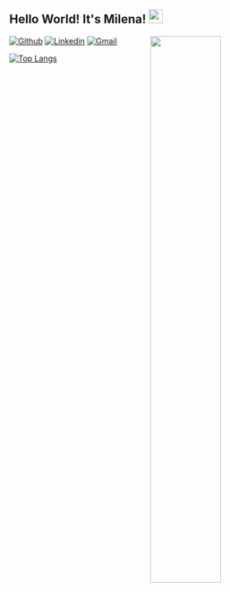 ## Hello World! It's Milena! <img src="https://media0.giphy.com/media/hvRJCLFzcasrR4ia7z/giphy.gif?cid=790b761132d1ab1e674d2e27108a3b2ac759907f3e88d521&rid=giphy.gif&ct=s" width="25"> 
[![Github](https://img.shields.io/badge/-Github-000?style=flat&logo=Github&logoColor=white)](https://github.com/milenafs)
[![Linkedin](https://img.shields.io/badge/-LinkedIn-blue?style=flat&logo=Linkedin&logoColor=white)](https://www.linkedin.com/in/milena-furuta-shishito-300ab3202/)
[![Gmail](https://img.shields.io/badge/-Gmail-c14438?style=flat&logo=Gmail&logoColor=white)](mailto:milenafurutashishito@gmail.com)
<img align="right" margin="100px" src="https://3.files.edl.io/dc33/21/02/11/202807-a5752061-e03b-4b81-9927-a51e6904bb97.gif" width="50%"/>

[![Top Langs](https://github-readme-stats.vercel.app/api/top-langs/?username=milenafs&layout=compact&theme=codeSTACKr)](https://github.com/anuraghazra/github-readme-stats)

  
